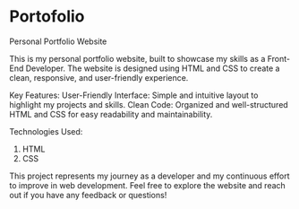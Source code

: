 # Portofolio
Personal Portfolio Website

This is my personal portfolio website, built to showcase my skills as a Front-End Developer. The website is designed using HTML and CSS to create a clean, responsive, and user-friendly experience.

Key Features:
User-Friendly Interface: Simple and intuitive layout to highlight my projects and skills.
Clean Code: Organized and well-structured HTML and CSS for easy readability and maintainability.

Technologies Used:
1. HTML
2. CSS

This project represents my journey as a developer and my continuous effort to improve in web development. Feel free to explore the website and reach out if you have any feedback or questions!


